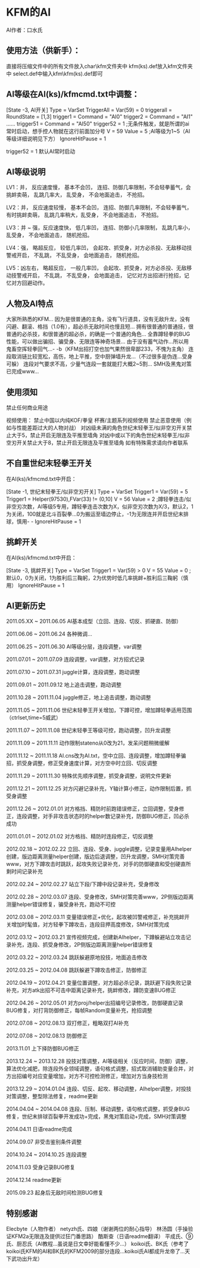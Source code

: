 # KFM的AI
      
AI作者：口水氏



## 使用方法（供新手）：

直接将压缩文件中的所有文件放入char\kfm文件夹中
kfm(ks).def放入kfm文件夹中
select.def中输入kfm\kfm(ks).def即可


## AI等级在AI(ks)/kfmcmd.txt中调整：

[State -3, AI开关]
Type = VarSet
TriggerAll = Var(59) = 0 
triggerall = RoundState = [1,3]
trigger1 = Command = "AI0"
trigger2 = Command = "AI1"
......
trigger51 = Command = "AI50"
trigger52  = 1 ;无条件触发，就是所谓的ai常时启动，想手控人物就在这行前面加分号
V = 59
Value = 5 ;AI等级为1~5（AI等级详细说明见下方）
IgnoreHitPause = 1

trigger52  = 1 默认AI常时启动


## AI等级说明

LV1：并，     反应速度慢，   基本不会凹， 连招、防御几率限制，不会轻拳蓄气，会挑衅卖萌，   乱跳几率大，  乱受身，   不会地面追击， 不抢招。

LV2：并，     反应速度较慢， 基本不会凹， 连招、防御几率限制，不会轻拳蓄气，有时挑衅卖萌， 乱跳几率稍大，乱受身，   不会地面追击， 不抢招。

LV3：并 ~ 强，反应速度快，   低几率凹，   连招、防御小几率限制，                           乱跳几率小，  乱受身，   不会地面追击， 随机抢招。

LV4：强，     略超反应，     较低几率凹， 会起攻、抓受身，对方必杀投、无敌移动技警戒开启， 不乱跳，      不乱受身， 会地面追击，   随机抢招。

LV5：凶左右， 略超反应，     一般几率凹， 会起攻、抓受身，对方必杀投、无敌移动技警戒开启， 不乱跳，      不乱受身， 会地面追击，   记忆对方出招进行抢招，记忆对方回避动作。


## 人物及AI特点

大家所熟悉的KFM...
因为是很普通的主角，没有飞行道具，没有无敌升龙，没有闪避、翻滚、格挡（1.0有），超必杀无敌时间也慢且短...
拥有很普通的普通技，很普通的必杀技，和很普通的超必杀，的确是一个普通的角色...
全靠蹲轻拳的BUG性能，可以做出骗招、骗受身、无限连等神奇场景...
由于没有蓄气动作...所以用鬼畜空挥轻拳回气...- -b（KFM出招打空也加气果然很卑鄙233，不愧为主角）
连段取消链比较宽松，高伤，地上平推，空中厨弹墙升龙...（不过很多是伪连...受身可躲）
连段对气要求不高，少量气连段一套就能打大概2~5割...
SMH及黑鬼对策已完成www...


## 使用须知

禁止任何商业用途

视频使用：
禁止中国以内纯KOF/拳皇 杯赛/主题系列视频使用
禁止恶意使用（例如与性能差距过大的人物对战）
对凶级未满的角色世纪末轻拳王/似非空刃开关禁止大于5，禁止开启无限连及平推至墙角
对凶中或以下的角色世纪末轻拳王/似非空刃开关禁止大于8，禁止开启无限连及平推至墙角
如有特殊需求请向作者联系

## 不自重世纪末轻拳王开关

在AI(ks)/kfmcmd.txt中开启：

[State -1, 世纪末轻拳王/似非空刃开关]
Type = VarSet 
Trigger1 = Var(59) = 5
Trigger1 = Helper(97530),FVar(33) != (0,10]
V = 56
Value = 2 ;蹲轻拳连击/似非空刃次数，AI等级5专用，蹲轻拳连击次数为X，似非空刃次数为X/3，默认2，1为关闭，100就是北斗百裂拳...0为搬运至墙边停止，-1为无限连并开启世纪末排球，慎用- -
IgnoreHitPause = 1


## 挑衅开关

在AI(ks)/kfmcmd.txt中开启：

[State -3, 挑衅开关]
Type = VarSet 
Trigger1 = Var(59) > 0
V = 55
Value = 0 ;默认0，0为关闭，1为胜利后三鞠躬，2为优势时低几率挑衅+胜利后三鞠躬（慎用）
IgnoreHitPause = 1


## AI更新历史

2011.05.XX ~ 2011.06.05
AI基本成型（立回、连段、切反、抓硬直、防御）

2011.06.06 ~ 2011.06.24
各种微调...

2011.06.25 ~ 2011.06.30
AI等级分层，连段调整，var调整

2011.07.01 ~ 2011.07.09
连段调整，var调整，对方招式记录

2011.07.10 ~ 2011.07.31
juggle计算，连段调整，跑动调整

2011.09.01 ~ 2011.09.12
地上追击调整，跑动调整

2011.10.28 ~ 2011.11.04
juggle修正，地上追击调整，跑动调整

2011.11.05 ~ 2011.11.06
世纪末轻拳王开关增加，下蹲可控，增加蹲轻拳适用范围（ctrlset,time=5威武）

2011.11.07 ~ 2011.11.08
世纪末轻拳王等级可控，跑动调整，凹升龙调整

2011.11.09 ~ 2011.11.11
动作限制stateno从0改为21，发呆问题稍微缓解

2011.11.12 ~ 2011.11.18
AI.cns改为AI.txt，空中立回、连段调整，增加蹲轻拳骗招，抓受身调整，修正受身速度计算，对方空中时立回、切反调整

2011.11.29 ~ 2011.11.30
特殊优先顺序调整，抓受身调整，说明文件更新

2011.12.21 ~ 2011.12.25
对方闪避记录补充，Y轴计算小修正，动作限制后置，抓受身调整

2011.12.26 ~ 2012.01.01
对方格挡、精防时前跑错误修正，立回调整，受身修正，连段调整，对手非攻击状态时的helper数记录补充，防御BUG修正，凹必杀成功

2011.01.01 ~ 2012.01.02
对方格挡、精防时连段修正，切反调整

2012.02.18 ~ 2012.02.22
立回、连段、受身、juggle调整，记录变量用AIhelper创建，版边距离测量helper创建，版边后退调整，凹升龙调整，SMH对策完善www，对方下蹲攻击时跳跃，起攻失败记录补充，对手的防御硬直和受创硬直所剩时间记录补充

2012.02.24 ~ 2012.02.27
站立下段/下蹲中段记录补充，受身修改

2012.02.28 ~ 2012.03.07
连段、受身修改，SMH对策完善www，2P侧版边距离测量helper错误修复，骗受身补充，跑动不可控

2012.03.08 ~ 2012.03.11
变量错误修正+优化，起攻被凹警戒修正，补充挑衅开关增加时髦值，对方轻拳下蹲攻击，连段目押高度修改，SMH对策完成

2012.03.12 ~ 2012.03.21
宣传视频完成，创建新AIhelper，下蹲躲避站立攻击记录补充，连段、抓受身修改，2P侧版边距离测量helper错误修复

2012.03.22 ~ 2012.03.24
跳跃躲避原地投技，地面追击修改

2012.03.25 ~ 2012.04.08
跳跃躲避下蹲攻击修正，防御修正

2012.04.19 ~ 2012.04.21
变量位置调整，对方超必杀记录，跳跃避下段失败记录补充，对方atk出招不可击中距离记录补充，挑衅修改，蹲防变速BUG修正

2012.04.26 ~ 2012.05.01
对方proj/helper出招编号记录修改，防御硬直记录BUG修复，对打背防御修正，每帧Random变量补充，抢招调整

2012.07.08 ~ 2012.08.13
双打修正，粗略双打AI补充

2012.07.08 ~ 2012.08.13
防御修正

2013.11.01
上下择防御BUG修正

2013.12.24 ~ 2013.12.28
投技对策调整，AI等级相关（反应时间，防御）调整，算法优化减肥，除连段外全领域调整，语句格式调整，招式取消辅助变量合并，对方出招编号对应变量增加，对方不可控检测修正，增加对方当身技检测

2013.12.29 ~ 2014.01.04
连段、切反、起攻、移动调整，AIhelper调整，对投技对策调整，整型除法修复，readme更新

2014.04.04 ~ 2014.04.08
连段、压制、移动调整，语句格式调整，抓受身BUG修复，世纪末排球百裂拳开发成功+完成，黑鬼对策启动+完成，SMH对策调整

2014.04.11
日语readme完成

2014.09.07
非受击鉴别条件调整

2014.10.24 ~ 2014.10.25
连段调整

2014.11.03
受身记录BUG修复

2014.12.14
readme更新

2015.09.23
起身后无敌时间检测BUG修复



## 特别感谢

Elecbyte（人物作者）
netyzh氏、四娘（谢谢两位的耐心指导）
林汤圆（手操验证KFM2a无限连及提供过狂门番思路）
酷斯查（日语readme翻译）
平成氏、⑨氏、厨忍氏（AI教程...虽说是日文幸好能看懂不少...）
koikoi氏、BK氏（参考了koikoi氏KFM的AI和BK氏的KFM2009的部分连段...koikoi氏AI都成升龙帝了...天下武功出升龙）
